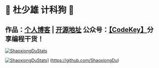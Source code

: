 # 💚 杜少雄 计科狗 💜 

## 作品：<a href="https://www.shaoxiongdu.top" target="_blank">个人博客</a> | <a href="https://github.com/ShaoxiongDu/ShaoxiongDu_Blog" target="_blank">开源地址</a>  公众号：<a href="https://raw.githubusercontent.com/ShaoxiongDu/ShaoxiongDu/main/CodeKey.jpg">【CodeKey】</a>分享编程干货！ 

[![ShaoxiongDuStats](https://github-readme-stats.vercel.app/api?username=shaoxiongdu&show_icons=true&locale=cn&cache_seconds=1800&include_all_commits=true)](https://github.com/ShaoxiongDu)


[![ShaoxiongDuStats](https://github-readme-stats.vercel.app/api/top-langs/?username=shaoxiongdu)](https://github.com/anuraghazra/github-readme-stats)]
(https://github.com/ShaoxiongDu)
